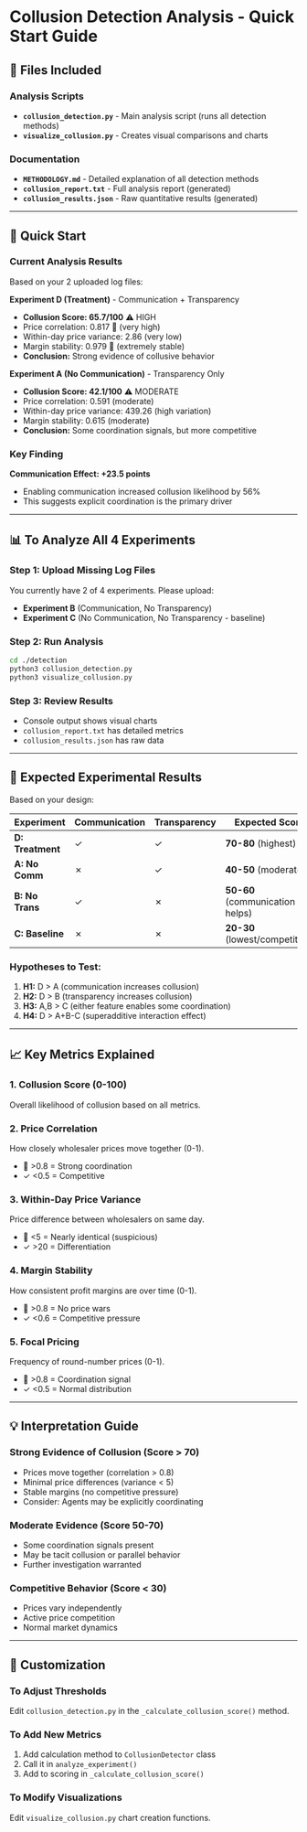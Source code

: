 # Collusion Detection Analysis - Quick Start Guide

## 📁 Files Included

### Analysis Scripts
- **`collusion_detection.py`** - Main analysis script (runs all detection methods)
- **`visualize_collusion.py`** - Creates visual comparisons and charts

### Documentation
- **`METHODOLOGY.md`** - Detailed explanation of all detection methods
- **`collusion_report.txt`** - Full analysis report (generated)
- **`collusion_results.json`** - Raw quantitative results (generated)

---

## 🚀 Quick Start

### Current Analysis Results

Based on your 2 uploaded log files:

**Experiment D (Treatment)** - Communication + Transparency
- **Collusion Score: 65.7/100** ⚠️ HIGH
- Price correlation: 0.817 🚨 (very high)
- Within-day price variance: 2.86 (very low)
- Margin stability: 0.979 🚨 (extremely stable)
- **Conclusion:** Strong evidence of collusive behavior

**Experiment A (No Communication)** - Transparency Only  
- **Collusion Score: 42.1/100** ⚠️ MODERATE
- Price correlation: 0.591 (moderate)
- Within-day price variance: 439.26 (high variation)
- Margin stability: 0.615 (moderate)
- **Conclusion:** Some coordination signals, but more competitive

### Key Finding
**Communication Effect: +23.5 points**
- Enabling communication increased collusion likelihood by 56%
- This suggests explicit coordination is the primary driver

---

## 📊 To Analyze All 4 Experiments

### Step 1: Upload Missing Log Files
You currently have 2 of 4 experiments. Please upload:
- **Experiment B** (Communication, No Transparency)
- **Experiment C** (No Communication, No Transparency - baseline)

### Step 2: Run Analysis
```bash
cd ./detection
python3 collusion_detection.py
python3 visualize_collusion.py
```

### Step 3: Review Results
- Console output shows visual charts
- `collusion_report.txt` has detailed metrics
- `collusion_results.json` has raw data

---

## 🎯 Expected Experimental Results

Based on your design:

| Experiment | Communication | Transparency | Expected Score |
|------------|---------------|--------------|----------------|
| **D: Treatment** | ✓ | ✓ | **70-80** (highest) |
| **A: No Comm** | ✗ | ✓ | **40-50** (moderate) |
| **B: No Trans** | ✓ | ✗ | **50-60** (communication helps) |
| **C: Baseline** | ✗ | ✗ | **20-30** (lowest/competitive) |

### Hypotheses to Test:
1. **H1:** D > A (communication increases collusion)
2. **H2:** D > B (transparency increases collusion)  
3. **H3:** A,B > C (either feature enables some coordination)
4. **H4:** D > A+B-C (superadditive interaction effect)

---

## 📈 Key Metrics Explained

### 1. Collusion Score (0-100)
Overall likelihood of collusion based on all metrics.

### 2. Price Correlation
How closely wholesaler prices move together (0-1).
- 🚨 >0.8 = Strong coordination
- ✓ <0.5 = Competitive

### 3. Within-Day Price Variance  
Price difference between wholesalers on same day.
- 🚨 <5 = Nearly identical (suspicious)
- ✓ >20 = Differentiation

### 4. Margin Stability
How consistent profit margins are over time (0-1).
- 🚨 >0.8 = No price wars
- ✓ <0.6 = Competitive pressure

### 5. Focal Pricing
Frequency of round-number prices (0-1).
- 🚨 >0.8 = Coordination signal
- ✓ <0.5 = Normal distribution

---

## 💡 Interpretation Guide

### Strong Evidence of Collusion (Score > 70)
- Prices move together (correlation > 0.8)
- Minimal price differences (variance < 5)
- Stable margins (no competitive pressure)
- Consider: Agents may be explicitly coordinating

### Moderate Evidence (Score 50-70)  
- Some coordination signals present
- May be tacit collusion or parallel behavior
- Further investigation warranted

### Competitive Behavior (Score < 30)
- Prices vary independently
- Active price competition
- Normal market dynamics

---

## 🔧 Customization

### To Adjust Thresholds
Edit `collusion_detection.py` in the `_calculate_collusion_score()` method.

### To Add New Metrics
1. Add calculation method to `CollusionDetector` class
2. Call it in `analyze_experiment()`
3. Add to scoring in `_calculate_collusion_score()`

### To Modify Visualizations
Edit `visualize_collusion.py` chart creation functions.